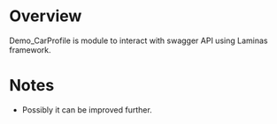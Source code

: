 # Overview
Demo_CarProfile is module to interact with swagger API using Laminas framework.


# Notes
* Possibly it can be improved further.
